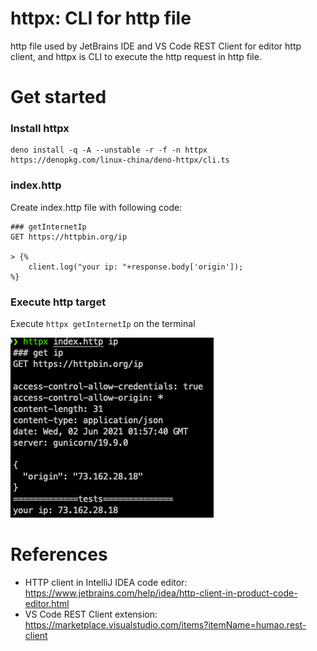 httpx: CLI for http file
==============================

http file used by JetBrains IDE and VS Code REST Client for editor http client, and httpx is CLI to execute the http request in http file.

# Get started

### Install httpx

```
deno install -q -A --unstable -r -f -n httpx https://denopkg.com/linux-china/deno-httpx/cli.ts
```

### index.http

Create index.http file with following code:

```http request
### getInternetIp
GET https://httpbin.org/ip

> {%
    client.log("your ip: "+response.body['origin']);
%}
```

### Execute http target

Execute `httpx getInternetIp` on the terminal

![httpx cli](./docs/httpx-cli.png)

# References

* HTTP client in IntelliJ IDEA code editor: https://www.jetbrains.com/help/idea/http-client-in-product-code-editor.html
* VS Code REST Client extension: https://marketplace.visualstudio.com/items?itemName=humao.rest-client
